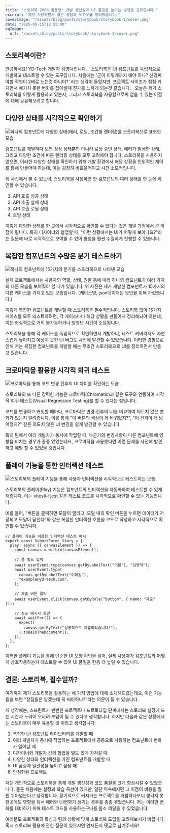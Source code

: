 ```yaml
---
title: "스토리북 200% 활용법: 개발 생산성과 UI 품질을 높이는 방법을 공유합니다."
excerpt: "제가 사용하면서 겪은 경험과 노하우를 정리했습니다."
coverImage: "/assets/blog/posts/storybook/storybook-1/cover.png"
date: "2025-05-15T18:55:00"
ogImage:
  url: "/assets/blog/posts/storybook/storybook-1/cover.png"
---
```


## 스토리북이란?

안녕하세요! YD-Tech 개발자 김영덕입니다.
&nbsp;
스토리북은 UI 컴포넌트를 독립적으로 개발하고 테스트할 수 있는 도구입니다. 처음에는 '굳이 이렇게까지 해야 하나? 신경써야할 작업이 2배로 느는것 아니야?' 라는 생각이 들었지만, 프로젝트 사이즈가 점점 커지면서 예기치 못한 변화를 잡아낼때 진가를 느끼게 되는것 같습니다.
&nbsp;
오늘은 제가 스토리북을 어떻게 활용하고 있는지, 그리고 스토리북을 사용함으로써 얻을 수 있는 이점에 대해 공유해보려고 합니다.

## 다양한 상태를 시각적으로 확인하기

![하나의 컴포넌트에 다양한 상태(에러, 로딩, 조건별 렌더링)를 스토리북으로 표현한 모습](/assets/blog/posts/storybook/storybook-1/1.png)

컴포넌트를 개발하다 보면 정상 상태뿐만 아니라 로딩 중인 상태, 에러가 발생한 상태, 그리고 다양한 조건에 따른 렌더링 상태를 모두 고려해야 합니다. 스토리북을 사용하지 않으면, 이러한 다양한 상태를 확인하기 위해 개발 환경에서 해당 상황을 인위적인 제어를 통해 만들어야 하는데, 이는 굉장히 비효율적이고 시간 소모적입니다.
&nbsp;

위 사진에서 볼 수 있듯이, 스토리북을 사용하면 한 컴포넌트의 여러 상태를 한 눈에 확인할 수 있습니다.

1. API 호출 성공 상태
2. API 호출 실패 상태
3. API 호출 로딩 상태
4. 로딩 상태

이렇게 다양한 상태를 한 곳에서 시각적으로 확인할 수 있다는 것은 개발 과정에서 큰 이점이 됩니다. 특히 디자이너와 협업할 때, "이런 상황에서는 UI가 어떻게 보이나요?"라는 질문에 바로 시각적으로 보여줄 수 있어 협업을 훨씬 수월하게 진행할 수 있습니다.

## 복잡한 컴포넌트의 수많은 분기 테스트하기

![하나의 컴포넌트에 15가지의 분기를 스토리북으로 나타낸 모습](/assets/blog/posts/storybook/storybook-1/2.png)

실제 프로젝트에서는 사용자의 역할, 상태, 권한 등에 따라 하나의 컴포넌트가 여러 가지의 다른 모습을 보여줘야 할 때가 있습니다. 위 사진은 제가 개발한 컴포넌트가 15가지의 다른 케이스를 가지고 있는 모습입니다. (케이스명, json데이터는 보안을 위해 가렸습니다.)
&nbsp;

이렇게 복잡한 컴포넌트를 개발할 때 스토리북은 필수적입니다. 스토리북 없이 15가지 케이스를 모두 테스트하려면, 각 케이스마다 해당 상황을 만들어서 정리해놔야 하는데, 이는 현실적으로 거의 불가능하거나 엄청난 시간이 소요됩니다.
&nbsp;

스토리북을 통해 각 케이스를 독립적으로 확인하면서 개발하니, 테스트 커버리지도 자연스럽게 높아지고 예상치 못한 UI 버그도 사전에 발견할 수 있었습니다. 이러한 경험으로 인해 저는 복잡한 컴포넌트를 개발할 때는 무조건 스토리북으로 UI를 정리하면서 만들고 있습니다.

## 크로마틱을 활용한 시각적 회귀 테스트

![크로마틱을 통해 코드 변경 전후의 UI 차이를 확인하는 모습](/assets/blog/posts/storybook/storybook-1/3.gif)

스토리북의 또 다른 강력한 기능은 크로마틱(Chromatic)과 같은 도구와 연동하여 시각적 회귀 테스트(Visual Regression Testing)를 할 수 있다는 점입니다.
&nbsp;

코드를 변경하고 커밋할 때마다, 크로마틱은 변경 전후의 UI를 비교하여 의도치 않은 변화가 있는지 알려줍니다. 이를 통해 "이 버튼의 색상이 왜 바뀌었지?", "이 간격이 왜 넓어졌지?" 같은 의도치 않은 UI 변경을 쉽게 발견할 수 있습니다.
&nbsp;

특히 팀에서 여러 개발자가 동시에 작업할 때, 누군가의 변경사항이 다른 컴포넌트에 영향을 미치는 경우가 종종 있었는데요, 크로마틱을 사용했다면 이런 문제를 사전에 발견하고 예방 할 수 있었을 것입니다.

## 플레이 기능을 통한 인터랙션 테스트

![스토리북의 플레이 기능을 통해 사용자 인터랙션을 시각적으로 테스트하는 모습](/assets/blog/posts/storybook/storybook-1/4.png)

스토리북의 플레이(Play) 기능은 컴포넌트의 인터랙션을 자동화하여 테스트할 수 있게 해줍니다. 이는 vitest나 jest 같은 테스트 코드를 시각적으로 확인할 수 있는 기능입니다.
&nbsp;

예를 들어, "버튼을 클릭하면 모달이 열리고, 모달 내의 확인 버튼을 누르면 데이터가 저장되고 모달이 닫힌다"와 같은 복잡한 인터랙션 흐름을 코드로 작성하고 시각적으로 확인할 수 있습니다.
&nbsp;

```tsx
// 플레이 기능을 이용한 인터랙션 테스트 예시
export const SubmitForm: Story = {
  play: async ({ canvasElement }) => {
    const canvas = within(canvasElement);

    // 폼 필드 입력
    await userEvent.type(canvas.getByLabelText("이름"), "김영덕");
    await userEvent.type(
      canvas.getByLabelText("이메일"),
      "example@yd-tech.com",
    );

    // 제출 버튼 클릭
    await userEvent.click(canvas.getByRole("button", { name: "제출" }));

    // 성공 메시지 확인
    await waitFor(() => {
      expect(
        canvas.getByText("성공적으로 제출되었습니다!"),
      ).toBeInTheDocument();
    });
  },
};
```

이러한 플레이 기능을 통해 단순한 UI 모양 확인을 넘어, 실제 사용자가 컴포넌트와 어떻게 상호작용하는지 테스트할 수 있어 UI 품질을 한층 더 높일 수 있습니다.

## 결론: 스토리북, 필수일까?

여기까지 제가 스토리북을 활용하는 네 가지 방법에 대해 소개해드렸는데요, 이런 기능들을 보면 "장점들은 알겠는데 꼭 써야하나?"라는 의문이 들 수 있습니다.
&nbsp;

제 생각에는, 스프린트가 빈번한 프로젝트나 프로토타입 단계에서는 스토리북 설정에 드는 시간과 노력이 오히려 부담이 될 수 있다고 생각합니다. 하지만 다음과 같은 상황에서는 스토리북이 매우 유용할 것 이라고 생각합니다:

1. 복잡한 UI 컴포넌트 라이브러리를 개발할 때
2. 여러 개발자가 동시에 작업하는 프로젝트에서 공통으로 사용하는 컴포넌트에 변화가 일어날 때
3. 디자이너와 개발자 간의 협업을 밀도 있게 가져갈 때
4. 다양한 상태와 인터랙션을 가진 컴포넌트를 개발할 때
5. UI 품질과 일관성을 높이고 싶을 때
6. 안정화된 프로젝트

저는 개인적으로 스토리북을 통해 개발 생산성과 코드 품질을 크게 향상시킬 수 있었습니다. 물론 처음에는 설정과 학습 곡선이 있지만, 일단 익숙해지면 그 이점이 비용을 훨씬 뛰어넘는다고 생각합니다.
장기적으로 커져가는 프로젝트를 개발하다보니 생각지 못한곳에도 영향을 줘서 에러와 UI변화가 생기는 경우를 종종 겪었습니다. 저는 이러한 변화를 대비하기 위해 테스트 코드를 사용하는구나를 몸소 깨달을 수 있었습니다.
&nbsp;

여러분도 프로젝트의 특성과 팀의 상황에 맞게 스토리북 도입을 고려해보시기 바랍니다. 혹시 스토리북 활용에 관한 질문이 있으시면 언제든지 댓글로 남겨주세요!
